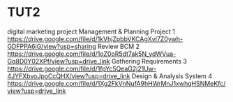 # TUT2
digital marketing project
 Management & Planning Project 1
https://drive.google.com/file/d/1kVhjZpbbVKCAgXvl7Z0ywh-GDFPPA6iG/view?usp=sharing 
 Review BCM 2
https://drive.google.com/file/d/1oZ0oR5dt7ak5N_ydWVua-Gq8D0Y02XPf/view?usp=drive_link
Gathering Requirements 3
https://drive.google.com/file/d/1fpYc5QeaG2j21Uw-4JYFXbvoJpoCcQHX/view?usp=drive_link
Design & Analysis System 4
https://drive.google.com/file/d/1Xg2FkVnNufA9hHWrMnJ1xwhqHSNMeKfc/view?usp=drive_link
